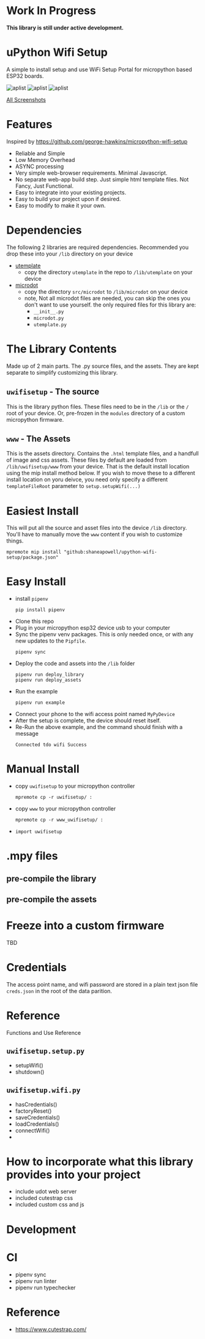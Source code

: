 # Work In Progress
**This library is still under active development.**


# uPython Wifi Setup
A simple to install setup and use WiFi Setup Portal for micropython based ESP32 boards.


![aplist](docs/sc_aplist.png) ![aplist](docs/sc_password.png) ![aplist](docs/sc_success.png)

[All Screenshots](docs/SCREENSHOTS.md)


# Features
Inspired by https://github.com/george-hawkins/micropython-wifi-setup
- Reliable and Simple
- Low Memory Overhead
- ASYNC processing
- Very simple web-browser requirements.  Minimal Javascript.
- No separate web-app build step.  Just simple html template files. Not Fancy, Just Functional.
- Easy to integrate into your existing projects.
- Easy to build your project upon if desired.
- Easy to modify to make it your own.

# Dependencies
The following 2 libraries are required dependencies.  Recommended you drop these into your `/lib` directory on your device
- [utemplate](https://github.com/pfalcon/utemplate)
  - copy the directory `utemplate` in the repo to `/lib/utemplate` on your device
- [microdot](https://github.com/miguelgrinberg/microdot)
  - copy the directory `src/microdot` to `/lib/microdot` on your device
  - note, Not all microdot files are needed, you can skip the ones you don't want to use yourself. the only required files for this library are:
    - `__init__.py`
    - `microdot.py`
    - `utemplate.py`

# The Library Contents
Made up of 2 main parts. The .py source files, and the assets.
They are kept separate to simplify customizing this library.

## `uwifisetup` - The source
This is the library python files.  These files need to be in the `/lib` or the `/` root of your device.  Or, pre-frozen in the `modules` directory of a custom micropython firmware.

## `www` - The Assets
This is the assets directory.  Contains the `.html` template files, and a handfull of image and css assets.
These files by default are loaded from `/lib/uwifisetup/www` from your device. That is the default install location using the mip install method below.
If you wish to move these to a different install location on yoru deivce, you need only specify a different `templateFileRoot` parameter to `setup.setupWifi(...)`


# Easiest Install
This will put all the source and asset files into the device `/lib` directory.  You'll have to manually move the `www` content if you wish to customize things.
```
mpremote mip install "github:shaneapowell/upython-wifi-setup/package.json"
```


# Easy Install
- install `pipenv`
  ```
  pip install pipenv
  ```
- Clone this repo
- Plug in your micropython esp32 device usb to your computer
- Sync the pipenv venv packages. This is only needed once, or with any new updates to the `Pipfile`.
  ```
  pipenv sync
  ```
- Deploy the code and assets into the `/lib` folder
  ```
  pipenv run deploy_library
  pipenv run deploy_assets
  ```
- Run the example
  ```
  pipenv run example
  ```
- Connect your phone to the wifi access point named `MyPyDevice`
- After the setup is complete, the device should reset itself.
- Re-Run the above example, and the command should finish with a message
  ```
  Connected tdo wifi Success
  ```

# Manual Install
- copy `uwifisetup` to your micropython controller
    ```
    mpremote cp -r uwifisetup/ :
    ```
- copy `www` to your micropython controller
    ```
    mpremote cp -r www_uwifisetup/ :
    ```
- `import uwifisetup`

# .mpy files
## pre-compile the library
## pre-compile the assets

# Freeze into a custom firmware
TBD

# Credentials
The access point name, and wifi password are stored in a plain text json file `creds.json` in the root of the data parition.

# Reference
Functions and Use Reference

## `uwifisetup.setup.py`
- setupWifi()
- shutdown()

## `uwifisetup.wifi.py`
- hasCredentials()
- factoryReset()
- saveCredentials()
- loadCredentials()
- connectWifi()
-

# How to incorporate what this library provides into your project
- include udot web server
- included cutestrap css
- included custom css and js

# Development

# CI
- pipenv sync
- pipenv run linter
- pipenv run typechecker


# Reference
- https://www.cutestrap.com/
